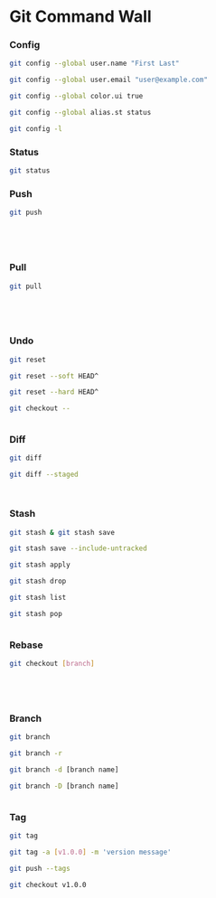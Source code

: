 # Git Command Wall

### Config

```sh
git config --global user.name "First Last"
```
```sh
git config --global user.email "user@example.com"
```
```sh
git config --global color.ui true
```
```sh
git config --global alias.st status
```
```sh
git config -l
```



### Status

```sh
git status
```

### Push
```sh
git push
```
```sh

```
```sh

```
```sh

```
```sh

```


### Pull
```sh
git pull 
```
```sh

```
```sh

```
```sh

```
```sh

```

### Undo
```sh
git reset
```
```sh
git reset --soft HEAD^
```
```sh
git reset --hard HEAD^
```
```sh
git checkout -- 
```
```sh

```

### Diff
```sh
git diff
```
```sh
git diff --staged
```
```sh

```
```sh

```


### Stash
```sh
git stash & git stash save
```
```sh
git stash save --include-untracked
```
```sh
git stash apply
```
```sh
git stash drop
```
```sh
git stash list
```
```sh
git stash pop
```
```sh

```

### Rebase
```sh
git checkout [branch]
```
```sh

```
```sh

```
```sh

```
```sh

```


### Branch
```sh
git branch
```
```sh
git branch -r
```
```sh
git branch -d [branch name]
```
```sh
git branch -D [branch name]
```
```sh

```

### Tag
```sh
git tag
```
```sh
git tag -a [v1.0.0] -m 'version message'
```
```sh
git push --tags
```
```sh
git checkout v1.0.0
```
```sh

```
